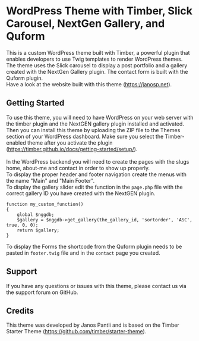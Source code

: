 # WordPress Theme with Timber, Slick Carousel, NextGen Gallery, and Quform

This is a custom WordPress theme built with Timber, a powerful plugin that enables developers to use Twig templates to render WordPress themes. The theme uses the Slick carousel to display a post portfolio and a gallery created with the NextGen Gallery plugin. The contact form is built with the Quform plugin.<br>
Have a look at the website built with this theme (https://janosp.net).

## Getting Started

To use this theme, you will need to have WordPress on your web server with the timber plugin and the NextGEN gallery plugin installed and activated. Then you can install this theme by uploading the ZIP file to the Themes section of your WordPress dashboard. Make sure you select the Timber-enabled theme after you activate the plugin (https://timber.github.io/docs/getting-started/setup/).<br><br>
In the WordPress backend you will need to create the pages with the slugs home, about-me and contact in order to show up properly.<br> To display the proper header and footer navigation create the menus with the name "Main" and "Main Footer".<br>
To display the gallery slider edit the function in the `page.php` file with the correct gallery ID you have created with the NextGEN plugin.<br>

```
function my_custom_function()
{
	global $nggdb;
	$gallery = $nggdb->get_gallery(the_gallery_id, 'sortorder', 'ASC', true, 0, 0);
  	return $gallery;
}
```
To display the Forms the shortcode from the Quform plugin needs to be pasted in `footer.twig` file and in the `contact` page you created.

## Support

If you have any questions or issues with this theme, please contact us via the support forum on GitHub.

## Credits

This theme was developed by Janos Pantli and is based on the Timber Starter Theme (https://github.com/timber/starter-theme).
